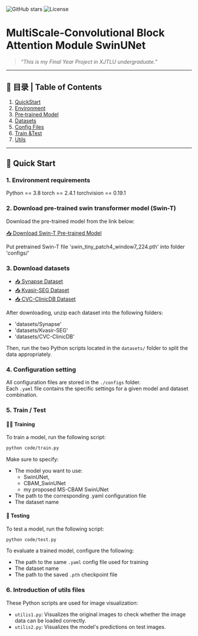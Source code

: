 <!-- 项目徽章示例，可在 shields.io 生成 -->
![GitHub stars](https://img.shields.io/github/stars/yourname/yourrepo?style=social)
![License](https://img.shields.io/github/license/yourname/yourrepo)

# MultiScale-Convolutional Block Attention Module SwinUNet
> *“This is my Final Year Project in XJTLU undergraduate.”*  

---

## 📑 目录 | Table of Contents
1. [QuickStart](#-快速开始-quick-start)  
2. [Environment](#-环境要求-environment)  
3. [Pre‑trained Model](#-预训练模型下载-pre-trained-model)  
4. [Datasets](#-数据集下载-datasets)  
5. [Config Files](#-配置文件-config-files)  
6. [Train &Test](#-训练--测试-train--test)  
7. [Utils](#-可视化工具-utils)

---

## 🚀 Quick Start

### 1. Environment requirements
Python == 3.8
torch == 2.4.1
torchvision == 0.19.1

### 2. Download pre-trained swin transformer model (Swin-T)
Download the pre-trained model from the link below:

[📥 Download Swin-T Pre-trained Model](https://1drv.ms/u/c/0e644bbccb1ebf6b/EXLv071dCmRKltuSPuMPgasBc11oauVDbNv7YLpT8EcBbA?e=cCGBYc)

Put pretrained Swin-T file 'swin_tiny_patch4_window7_224.pth' into folder 'configs/'

### 3. Download datasets
- [📥 Synapse Dataset](https://1drv.ms/u/c/0e644bbccb1ebf6b/EZhh3kY1WBNPo31PekMW-EAB2yTDtdJypReGMlbm7pVHBA?e=xfGPri)
- [📥 Kvasir-SEG Dataset](https://1drv.ms/u/c/0e644bbccb1ebf6b/EWU0IBcfOeNPlHta9yUIo2AB9wGTeD4GyEyfT-zICsiUSw?e=XK1tXo)
- [📥 CVC-ClinicDB Dataset](https://1drv.ms/u/c/0e644bbccb1ebf6b/EZ5io_b_efBFjyNQ--SrRLwB-OA3fLyWb8HChgYHwm1MNw?e=5t2gwk)

After downloading, unzip each dataset into the following folders:
- 'datasets/Synapse'
- 'datasets/Kvasir-SEG'
- 'datasets/CVC-ClinicDB'

Then, run the two Python scripts located in the `datasets/` folder to split the data appropriately.

### 4. Configuration setting
All configuration files are stored in the `./configs` folder.  
Each `.yaml` file contains the specific settings for a given model and dataset combination.

### 5. Train / Test
#### 🏋️‍♂️ Training

To train a model, run the following script:

```bash
python code/train.py
```
Make sure to specify:
- The model you want to use:
  - SwinUNet, 
  - CBAM_SwinUNet
  - my proposed MS-CBAM SwinUNet
- The path to the corresponding .yaml configuration file
- The dataset name

#### 🧪 Testing
To test a model, run the following script:
```bash
python code/test.py
```
To evaluate a trained model, configure the following:
- The path to the same `.yaml` config file used for training
- The dataset name
- The path to the saved `.pth` checkpoint file

### 6. Introduction of utils files 
These Python scripts are used for image visualization:
- `utilis1.py`: Visualizes the original images to check whether the image data can be loaded correctly.
- `utilis2.py`: Visualizes the model's predictions on test images.
